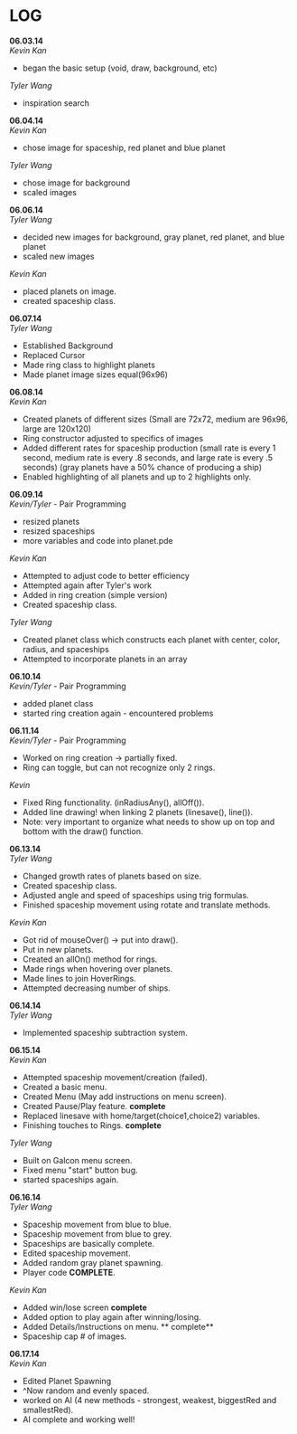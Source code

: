 LOG
===

**06.03.14**<br>
*Kevin Kan* <br>
- began the basic setup (void, draw, background, etc)

*Tyler Wang* 
- inspiration search

**06.04.14**<br>
*Kevin Kan* <br>
- chose image for spaceship, red planet and blue planet

*Tyler Wang* <br>
- chose image for background
- scaled images

**06.06.14**<br>
*Tyler Wang* <br>
- decided new images for background, gray planet, red planet, and blue planet
- scaled new images

*Kevin Kan* <br>
- placed planets on image.
- created spaceship class.

**06.07.14**<br>
*Tyler Wang* <br>
- Established Background
- Replaced Cursor
- Made ring class to highlight planets
- Made planet image sizes equal(96x96)

**06.08.14**<br>
*Kevin Kan* <br>
- Created planets of different sizes (Small are 72x72, medium are 96x96, large are  120x120)
- Ring constructor adjusted to specifics of images
- Added different rates for spaceship production
(small rate is every 1 second, medium rate is every .8 seconds, and large rate is every .5 seconds)
(gray planets have a 50% chance of producing a ship)
- Enabled highlighting of all planets and up to 2 highlights only. 

**06.09.14**<br>
*Kevin/Tyler* - Pair Programming <br>
- resized planets
- resized spaceships
- more variables and code into planet.pde

*Kevin Kan* <br>
- Attempted to adjust code to better efficiency
- Attempted again after Tyler's work
- Added in ring creation (simple version)
- Created spaceship class.

*Tyler Wang* <br>
- Created planet class which constructs each planet with center, color, radius, and spaceships
- Attempted to incorporate planets in an array

**06.10.14**<br>
*Kevin/Tyler* - Pair Programming <br>
- added planet class
- started ring creation again - encountered problems 

**06.11.14** <br>
*Kevin/Tyler* - Pair Programming <br>
- Worked on ring creation -> partially fixed.
- Ring can toggle, but can not recognize only 2 rings.

*Kevin* <br>
- Fixed Ring functionality. (inRadiusAny(), allOff()).
- Added line drawing! when linking 2 planets (linesave(), line()).
- Note: very important to organize what needs to show up on top and bottom with the draw() function.

**06.13.14**<br>
*Tyler Wang* <br>
- Changed growth rates of planets based on size.
- Created spaceship class.
- Adjusted angle and speed of spaceships using trig formulas.
- Finished spaceship movement using rotate and translate methods.

*Kevin Kan* <br>
- Got rid of mouseOver() -> put into draw().
- Put in new planets.
- Created an allOn() method for rings.
- Made rings when hovering over planets.
- Made lines to join HoverRings.
- Attempted decreasing number of ships.

**06.14.14** <br>
*Tyler Wang* <br>
- Implemented spaceship subtraction system.

**06.15.14** <br>
*Kevin Kan* <br>
- Attempted spaceship movement/creation (failed).
- Created a basic menu.
- Created Menu (May add instructions on menu screen).
- Created Pause/Play feature. **complete**
- Replaced linesave with home/target(choice1,choice2) variables.
- Finishing touches to Rings. **complete**

*Tyler Wang* <br>
- Built on Galcon menu screen.
- Fixed menu "start" button bug.
- started spaceships again.

**06.16.14** <br>
*Tyler Wang* <br>
- Spaceship movement from blue to blue.
- Spaceship movement from blue to grey.
- Spaceships are basically complete.
- Edited spaceship movement.
- Added random gray planet spawning.
- Player code **COMPLETE**.

*Kevin Kan* <br>
- Added win/lose screen **complete**
- Added option to play again after winning/losing.
- Added Details/Instructions on menu. ** complete**
- Spaceship cap # of images.

**06.17.14** <br>
*Kevin Kan* <br>
- Edited Planet Spawning
- ^Now random and evenly spaced.
- worked on AI (4 new methods - strongest, weakest, biggestRed and smallestRed).
- AI complete and working well!

